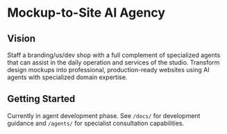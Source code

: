 # Mockup-to-Site AI Agency

## Vision
Staff a branding/us/dev shop with a full complement of specialized agents that can assist in the daily operation and services of the studio. Transform design mockups into professional, production-ready websites using AI agents with specialized domain expertise.

## Getting Started
Currently in agent development phase. See `/docs/` for development guidance and `/agents/` for specialist consultation capabilities.
